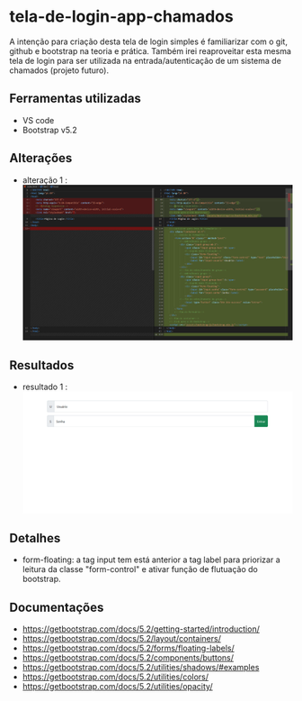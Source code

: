 # tela-de-login-app-chamados
A intenção para criação desta tela de login simples é familiarizar com o git, github e bootstrap na teoria e prática.
Também irei reaproveitar esta mesma tela de login para ser utilizada na entrada/autenticação de um sistema de chamados (projeto futuro).

## Ferramentas utilizadas
- VS code
- Bootstrap v5.2

## Alterações
- alteração 1 :
![Screenshot](/assets/img/readme/altera1.PNG)

## Resultados
- resultado 1 :
![Screenshot](/assets/img/readme/result1.PNG)

## Detalhes
- form-floating: a tag input tem está anterior a tag label para priorizar a leitura da classe "form-control" e ativar função de flutuação do bootstrap.

## Documentações
- https://getbootstrap.com/docs/5.2/getting-started/introduction/
- https://getbootstrap.com/docs/5.2/layout/containers/
- https://getbootstrap.com/docs/5.2/forms/floating-labels/
- https://getbootstrap.com/docs/5.2/components/buttons/
- https://getbootstrap.com/docs/5.2/utilities/shadows/#examples
- https://getbootstrap.com/docs/5.2/utilities/colors/
- https://getbootstrap.com/docs/5.2/utilities/opacity/

